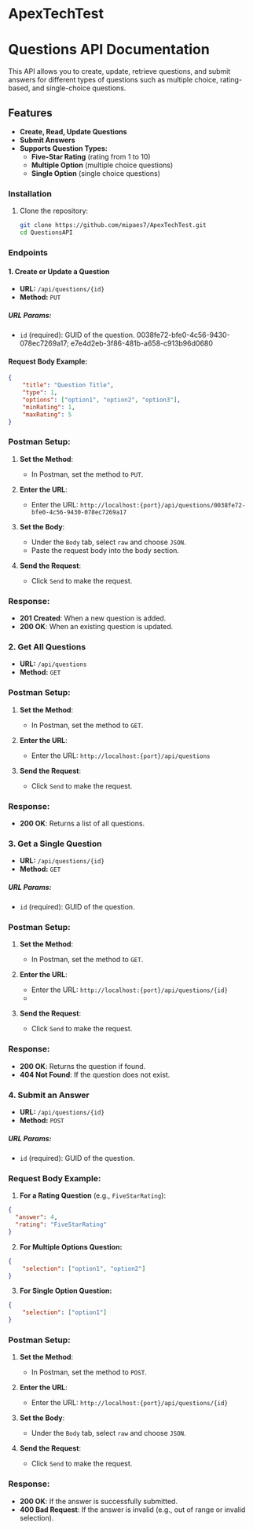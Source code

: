 # ApexTechTest

# Questions API Documentation

This API allows you to create, update, retrieve questions, and submit answers for different types of questions such as multiple choice, rating-based, and single-choice questions.

## Features
- **Create, Read, Update Questions**
- **Submit Answers**
- **Supports Question Types:**
  - **Five-Star Rating** (rating from 1 to 10)
  - **Multiple Option** (multiple choice questions)
  - **Single Option** (single choice questions)

### Installation
1. Clone the repository:
   ```bash
   git clone https://github.com/mipaes7/ApexTechTest.git
   cd QuestionsAPI
   ```
     
### Endpoints
#### 1. Create or Update a Question
- **URL:** `/api/questions/{id}`
- **Method:** `PUT`

##### URL Params:
- `id` (required): GUID of the question. 0038fe72-bfe0-4c56-9430-078ec7269a17; e7e4d2eb-3f86-481b-a658-c913b96d0680

#### Request Body Example:
```json
{
    "title": "Question Title",
    "type": 1,
    "options": ["option1", "option2", "option3"],
    "minRating": 1,
    "maxRating": 5
}
```
### Postman Setup:

1. **Set the Method**:
   - In Postman, set the method to `PUT`.

2. **Enter the URL**:
   - Enter the URL: `http://localhost:{port}/api/questions/0038fe72-bfe0-4c56-9430-078ec7269a17` 

3. **Set the Body**:
   - Under the `Body` tab, select `raw` and choose `JSON`.
   - Paste the request body into the body section.

4. **Send the Request**:
   - Click `Send` to make the request.

### Response:

- **201 Created**: When a new question is added.
- **200 OK**: When an existing question is updated.

### 2. Get All Questions
- **URL:** `/api/questions`
- **Method:** `GET`

### Postman Setup:

1. **Set the Method**:
   - In Postman, set the method to `GET`.

2. **Enter the URL**:
   - Enter the URL: `http://localhost:{port}/api/questions`

3. **Send the Request**:
   - Click `Send` to make the request.

### Response:
- **200 OK**: Returns a list of all questions.
### 3. Get a Single Question
- **URL:** `/api/questions/{id}`
- **Method:** `GET`

##### URL Params:
- `id` (required): GUID of the question.

### Postman Setup:

1. **Set the Method**:
   - In Postman, set the method to `GET`.

2. **Enter the URL**:
   - Enter the URL: `http://localhost:{port}/api/questions/{id}`
   - 
3. **Send the Request**:
   - Click `Send` to make the request.

### Response:
- **200 OK**: Returns the question if found.
- **404 Not Found**: If the question does not exist.
### 4. Submit an Answer
- **URL:** `/api/questions/{id}`
- **Method:** `POST`

##### URL Params:
- `id` (required): GUID of the question.

### Request Body Example:

 1. **For a Rating Question** (e.g., `FiveStarRating`):
```json
{
  "answer": 4,
  "rating": "FiveStarRating"
}
```
2. **For Multiple Options Question:** 
```json
{
    "selection": ["option1", "option2"]
}
```
3. **For Single Option Question:** 
```json
{
    "selection": ["option1"]
}
```
### Postman Setup:

1. **Set the Method**:
   - In Postman, set the method to `POST`.

2. **Enter the URL**:
   - Enter the URL: `http://localhost:{port}/api/questions/{id}`

3. **Set the Body**:
   - Under the `Body` tab, select `raw` and choose `JSON`.

4. **Send the Request**:
   - Click `Send` to make the request.

### Response:
- **200 OK**: If the answer is successfully submitted.
- **400 Bad Request**: If the answer is invalid (e.g., out of range or invalid selection).